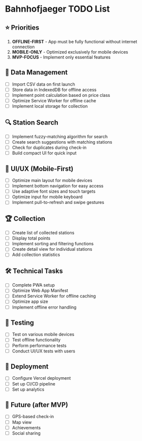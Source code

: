 # Bahnhofjaeger TODO List

## ⭐ Priorities

1. **OFFLINE-FIRST** - App must be fully functional without internet connection
2. **MOBILE-ONLY** - Optimized exclusively for mobile devices
3. **MVP-FOCUS** - Implement only essential features

## 🔄 Data Management

- [ ] Import CSV data on first launch
- [ ] Store data in IndexedDB for offline access
- [ ] Implement point calculation based on price class
- [ ] Optimize Service Worker for offline cache
- [ ] Implement local storage for collection

## 🔍 Station Search

- [ ] Implement fuzzy-matching algorithm for search
- [ ] Create search suggestions with matching stations
- [ ] Check for duplicates during check-in
- [ ] Build compact UI for quick input

## 📱 UI/UX (Mobile-First)

- [ ] Optimize main layout for mobile devices
- [ ] Implement bottom navigation for easy access
- [ ] Use adaptive font sizes and touch targets
- [ ] Optimize input for mobile keyboard
- [ ] Implement pull-to-refresh and swipe gestures

## 🏆 Collection

- [ ] Create list of collected stations
- [ ] Display total points
- [ ] Implement sorting and filtering functions
- [ ] Create detail view for individual stations
- [ ] Add collection statistics

## 🛠️ Technical Tasks

- [ ] Complete PWA setup
- [ ] Optimize Web App Manifest
- [ ] Extend Service Worker for offline caching
- [ ] Optimize app size
- [ ] Implement offline error handling

## 🧪 Testing

- [ ] Test on various mobile devices
- [ ] Test offline functionality
- [ ] Perform performance tests
- [ ] Conduct UI/UX tests with users

## 🚀 Deployment

- [ ] Configure Vercel deployment
- [ ] Set up CI/CD pipeline
- [ ] Set up analytics

## 🌟 Future (after MVP)

- [ ] GPS-based check-in
- [ ] Map view
- [ ] Achievements
- [ ] Social sharing
